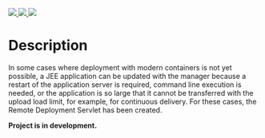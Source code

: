 <p>
  <a href="https://github.com/seanox/remote-deployment-servlet/pulls">
    <img src="https://img.shields.io/badge/maintenance-active-green?style=for-the-badge">
  </a>  
  <a href="https://github.com/seanox/remote-deployment-servlet/issues">
    <img src="https://img.shields.io/badge/maintenance-active-green?style=for-the-badge">
  </a>
  <a href="http://seanox.de/contact">
    <img src="https://img.shields.io/badge/support-active-green?style=for-the-badge">
  </a>
</p>

# Description

In some cases where deployment with modern containers is not yet possible, a
JEE application can be updated with the manager because a restart of the
application server is required, command line execution is needed, or the
application is so large that it cannot be transferred with the upload load
limit, for example, for continuous delivery. For these cases, the Remote
Deployment Servlet has been created.

__Project is in development.__